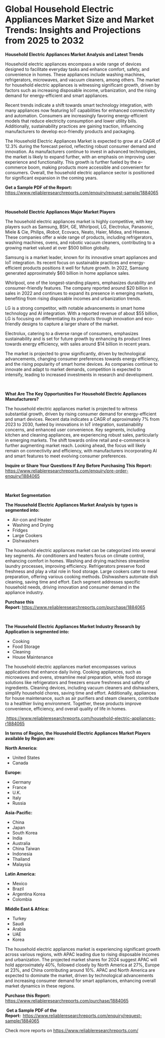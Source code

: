 <p><h1>Global Household Electric Appliances Market Size and Market Trends: Insights and Projections from 2025 to 2032</h1></p><p><strong>Household Electric Appliances Market Analysis and Latest Trends</strong></p>
<p><p>Household electric appliances encompass a wide range of devices designed to facilitate everyday tasks and enhance comfort, safety, and convenience in homes. These appliances include washing machines, refrigerators, microwaves, and vacuum cleaners, among others. The market for household electric appliances is witnessing significant growth, driven by factors such as increasing disposable income, urbanization, and the rising demand for energy-efficient and smart appliances.</p><p>Recent trends indicate a shift towards smart technology integration, with many appliances now featuring IoT capabilities for enhanced connectivity and automation. Consumers are increasingly favoring energy-efficient models that reduce electricity consumption and lower utility bills. Additionally, sustainability practices are gaining traction, influencing manufacturers to develop eco-friendly products and packaging.</p><p>The Household Electric Appliances Market is expected to grow at a CAGR of 12.3% during the forecast period, reflecting robust consumer demand and innovation. As manufacturers continue to invest in advanced technologies, the market is likely to expand further, with an emphasis on improving user experience and functionality. This growth is further fueled by the e-commerce boom, making products more accessible and convenient for consumers. Overall, the household electric appliance sector is positioned for significant expansion in the coming years.</p></p>
<p><strong>Get a Sample PDF of the Report:&nbsp;</strong> <a href="https://www.reliableresearchreports.com/enquiry/request-sample/1884065?utm_campaign=2300&utm_medium=2&utm_source=Github&utm_content=ia&utm_term=08022025&utm_id=household-electric-appliances">https://www.reliableresearchreports.com/enquiry/request-sample/1884065</a></p>
<p>&nbsp;</p>
<p><strong>Household Electric Appliances Major Market Players</strong></p>
<p><p>The household electric appliances market is highly competitive, with key players such as Samsung, BSH, GE, Whirlpool, LG, Electrolux, Panasonic, Miele & Cie, Philips, iRobot, Ecovacs, Neato, Haier, Midea, and Hisense. These companies offer a wide range of products, including refrigerators, washing machines, ovens, and robotic vacuum cleaners, contributing to a growing market valued at over $500 billion globally.</p><p>Samsung is a market leader, known for its innovative smart appliances and IoT integration. Its recent focus on sustainable practices and energy-efficient products positions it well for future growth. In 2022, Samsung generated approximately $60 billion in home appliance sales.</p><p>Whirlpool, one of the longest-standing players, emphasizes durability and consumer-friendly features. The company reported around $20 billion in sales in 2022 and continues to expand its presence in emerging markets, benefiting from rising disposable incomes and urbanization trends.</p><p>LG is a strong competitor, with notable advancements in smart home technology and AI integration. With a reported revenue of about $55 billion, LG is focusing on differentiating its products through innovation and eco-friendly designs to capture a larger share of the market.</p><p>Electrolux, catering to a diverse range of consumers, emphasizes sustainability and is set for future growth by enhancing its product lines towards energy efficiency, with sales around $14 billion in recent years. </p><p>The market is projected to grow significantly, driven by technological advancements, changing consumer preferences towards energy efficiency, and the rising popularity of smart home devices. As companies continue to innovate and adapt to market demands, competition is expected to intensify, leading to increased investments in research and development.</p></p>
<p>&nbsp;</p>
<p><strong>What Are The Key Opportunities For Household Electric Appliances Manufacturers?</strong></p>
<p><p>The household electric appliances market is projected to witness substantial growth, driven by rising consumer demand for energy-efficient and smart devices. Recent data indicates a CAGR of approximately 7% from 2023 to 2030, fueled by innovations in IoT integration, sustainability concerns, and enhanced user convenience. Key segments, including kitchen and cleaning appliances, are experiencing robust sales, particularly in emerging markets. The shift towards online retail and e-commerce is further augmenting market reach. Looking ahead, the focus will likely remain on connectivity and efficiency, with manufacturers incorporating AI and smart features to meet evolving consumer preferences.</p></p>
<p><strong>Inquire or Share Your Questions If Any Before Purchasing This Report:</strong> <a href="https://www.reliableresearchreports.com/enquiry/pre-order-enquiry/1884065?utm_campaign=2300&utm_medium=2&utm_source=Github&utm_content=ia&utm_term=08022025&utm_id=household-electric-appliances">https://www.reliableresearchreports.com/enquiry/pre-order-enquiry/1884065</a></p>
<p>&nbsp;</p>
<p><strong>Market Segmentation</strong></p>
<p><strong>The Household Electric Appliances Market Analysis by types is segmented into:</strong></p>
<p><ul><li>Air-con and Heater</li><li>Washing and Drying</li><li>Fridges</li><li>Large Cookers</li><li>Dishwashers</li></ul></p>
<p><p>The household electric appliances market can be categorized into several key segments. Air conditioners and heaters focus on climate control, enhancing comfort in homes. Washing and drying machines streamline laundry processes, improving efficiency. Refrigerators preserve food freshness and play a vital role in food storage. Large cookers cater to meal preparation, offering various cooking methods. Dishwashers automate dish cleaning, saving time and effort. Each segment addresses specific household needs, driving innovation and consumer demand in the appliance industry.</p></p>
<p><strong>Purchase this Report:&nbsp;</strong><a href="https://www.reliableresearchreports.com/purchase/1884065?utm_campaign=2300&utm_medium=2&utm_source=Github&utm_content=ia&utm_term=08022025&utm_id=household-electric-appliances">https://www.reliableresearchreports.com/purchase/1884065</a></p>
<p>&nbsp;</p>
<p><strong>The Household Electric Appliances Market Industry Research by Application is segmented into:</strong></p>
<p><ul><li>Cooking</li><li>Food Storage</li><li>Cleaning</li><li>House Maintenance</li></ul></p>
<p><p>The household electric appliances market encompasses various applications that enhance daily living. Cooking appliances, such as microwaves and ovens, streamline meal preparation, while food storage solutions like refrigerators and freezers ensure freshness and safety of ingredients. Cleaning devices, including vacuum cleaners and dishwashers, simplify household chores, saving time and effort. Additionally, appliances for house maintenance, such as air purifiers and steam cleaners, contribute to a healthier living environment. Together, these products improve convenience, efficiency, and overall quality of life in homes.</p></p>
<p><a href="https://www.reliableresearchreports.com/household-electric-appliances-r1884065?utm_campaign=2300&utm_medium=2&utm_source=Github&utm_content=ia&utm_term=08022025&utm_id=household-electric-appliances">&nbsp;https://www.reliableresearchreports.com/household-electric-appliances-r1884065</a></p>
<p><strong>In terms of Region, the Household Electric Appliances Market Players available by Region are:</strong></p>
<p>
    <p> <strong> North America: </strong>
        <ul>
            <li>United States</li>
            <li>Canada</li>
        </ul>
        </p> 
    <p> <strong> Europe: </strong>
        <ul>
            <li>Germany</li>
            <li>France</li>
            <li>U.K.</li>
            <li>Italy</li>
            <li>Russia</li>
        </ul>
        </p> 
    <p> <strong> Asia-Pacific: </strong>
        <ul>
            <li>China</li>
            <li>Japan</li>
            <li>South Korea</li>
            <li>India</li>
            <li>Australia</li>
            <li>China Taiwan</li>
            <li>Indonesia</li>
            <li>Thailand</li>
            <li>Malaysia</li>
        </ul>
        </p> 
    <p> <strong> Latin America: </strong>
        <ul>
            <li>Mexico</li>
            <li>Brazil</li>
            <li>Argentina Korea</li>
            <li>Colombia</li>
        </ul>
        </p> 
    <p> <strong> Middle East & Africa: </strong>
        <ul>
            <li>Turkey</li>
            <li>Saudi</li>
            <li>Arabia</li>
            <li>UAE</li>
            <li>Korea</li>
        </ul>
    </p>
    </p>
<p><p>The household electric appliances market is experiencing significant growth across various regions, with APAC leading due to rising disposable incomes and urbanization. The projected market shares for 2024 suggest APAC will hold approximately 40%, followed closely by North America at 27%, Europe at 23%, and China contributing around 10%. APAC and North America are expected to dominate the market, driven by technological advancements and increasing consumer demand for smart appliances, enhancing overall market dynamics in these regions.</p></p>
<p><strong>Purchase this Report: </strong><a href="https://www.reliableresearchreports.com/purchase/1884065?utm_campaign=2300&utm_medium=2&utm_source=Github&utm_content=ia&utm_term=08022025&utm_id=household-electric-appliances">https://www.reliableresearchreports.com/purchase/1884065</a></p>
<p>&nbsp;<strong>Get a Sample PDF of the Report:&nbsp;&nbsp;</strong><a href="https://www.reliableresearchreports.com/enquiry/request-sample/1884065?utm_campaign=2300&utm_medium=2&utm_source=Github&utm_content=ia&utm_term=08022025&utm_id=household-electric-appliances">https://www.reliableresearchreports.com/enquiry/request-sample/1884065</a></p>
<p><strong></strong></p>
<p>Check more reports on <a href="https://www.reliableresearchreports.com/?utm_campaign=2300&utm_medium=2&utm_source=Github&utm_content=ia&utm_term=08022025&utm_id=household-electric-appliances">https://www.reliableresearchreports.com/</a></p>